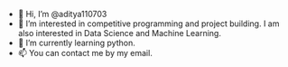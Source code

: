 - 👋 Hi, I’m @aditya110703
- 👀 I’m interested in competitive programming and project building. I am also interested in Data Science and Machine Learning.
- 🌱 I’m currently learning python.
- 📫 You can contact me by my email.

<!---
aditya110703/aditya110703 is a ✨ special ✨ repository because its `README.md` (this file) appears on your GitHub profile.
You can click the Preview link to take a look at your changes.
--->
